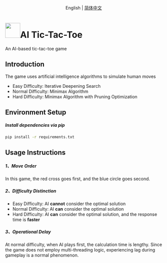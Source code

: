 <p align="center">
English | <a href="../../README.md">简体中文</a>
</p>

<h1><img src="../images/logo/ticTacToe.ico" alt="" width="48" height="48">AI Tic-Tac-Toe</h1>
An AI-based tic-tac-toe game

## Introduction
The game uses artificial intelligence algorithms to simulate human moves
+ Easy Difficulty: Iterative Deepening Search
+ Normal Difficulty: Minimax Algorithm
+ Hard Difficulty: Minimax Algorithm with Pruning Optimization

## Environment Setup
##### Install dependencies via pip
```bash
pip install -r requirements.txt
```

## Usage Instructions
##### 1、Move Order
In this game, the red cross goes first, and the blue circle goes second.

##### 2、Difficulty Distinction
+ Easy Difficulty: AI **cannot** consider the optimal solution
+ Normal Difficulty: AI **can** consider the optimal solution
+ Hard Difficulty: AI **can** consider the optimal solution, and the response time is **faster**

##### 3、Operational Delay
At normal difficulty, when AI plays first, the calculation time is lengthy. Since the game does not employ multi-threading logic, experiencing lag during gameplay is a normal phenomenon.
